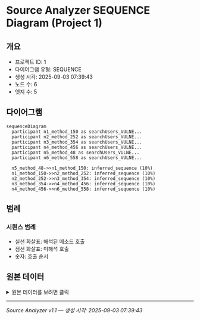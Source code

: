 # Source Analyzer SEQUENCE Diagram (Project 1)

## 개요
- 프로젝트 ID: 1
- 다이어그램 유형: SEQUENCE
- 생성 시각: 2025-09-03 07:39:43
- 노드 수: 6
- 엣지 수: 5

## 다이어그램

```mermaid
sequenceDiagram
  participant n1_method_150 as searchUsers_VULNE...
  participant n2_method_252 as searchUsers_VULNE...
  participant n3_method_354 as searchUsers_VULNE...
  participant n4_method_456 as searchUsers_VULNE...
  participant n5_method_48 as searchUsers_VULNE...
  participant n6_method_558 as searchUsers_VULNE...

  n5_method_48->>n1_method_150: inferred_sequence (10%)
  n1_method_150->>n2_method_252: inferred_sequence (10%)
  n2_method_252->>n3_method_354: inferred_sequence (10%)
  n3_method_354->>n4_method_456: inferred_sequence (10%)
  n4_method_456->>n6_method_558: inferred_sequence (10%)
```

## 범례

### 시퀀스 범례
- 실선 화살표: 해석된 메소드 호출
- 점선 화살표: 미해석 호출
- 숫자: 호출 순서

## 원본 데이터

<details>
<summary>원본 데이터를 보려면 클릭</summary>

노드 목록 (6)
```json
  method:48: searchUsers_VULNERABLE() (method)
  method:150: searchUsers_VULNERABLE() (method)
  method:252: searchUsers_VULNERABLE() (method)
  method:354: searchUsers_VULNERABLE() (method)
  method:456: searchUsers_VULNERABLE() (method)
  method:558: searchUsers_VULNERABLE() (method)
```

엣지 목록 (5)
```json
  method:48 -> method:150 (inferred_sequence)
  method:150 -> method:252 (inferred_sequence)
  method:252 -> method:354 (inferred_sequence)
  method:354 -> method:456 (inferred_sequence)
  method:456 -> method:558 (inferred_sequence)
```

</details>

---
*Source Analyzer v1.1 — 생성 시각: 2025-09-03 07:39:43*